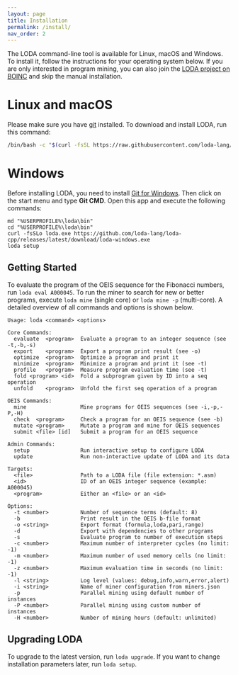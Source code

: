 ```yaml
---
layout: page
title: Installation
permalink: /install/
nav_order: 2
---
```


The LODA command-line tool is available for Linux, macOS and Windows. To install it, follow the instructions for your operating system below. If you are only interested in program mining, you can also join the [LODA project on BOINC](https://boinc.loda-lang.org/loda/) and skip the manual installation.

# Linux and macOS

Please make sure you have [git](https://git-scm.com/) installed.
To download and install LODA, run this command:

```bash
/bin/bash -c "$(curl -fsSL https://raw.githubusercontent.com/loda-lang/loda-cpp/main/install.sh)"
```

# Windows

Before installing LODA, you need to install [Git for Windows](https://git-scm.com/download/win). Then click on the start menu and type **Git CMD**. Open this app and execute the following commands:

```
md "%USERPROFILE%\loda\bin"
cd "%USERPROFILE%\loda\bin"
curl -fsSLo loda.exe https://github.com/loda-lang/loda-cpp/releases/latest/download/loda-windows.exe
loda setup
```

## Getting Started

To evaluate the program of the OEIS sequence for the Fibonacci numbers, run `loda eval A000045`.
To run the miner to search for new or better programs, execute `loda mine` (single core) or `loda mine -p` (multi-core). A detailed overview of all commands and options is shown below.

```
Usage: loda <command> <options>

Core Commands:
  evaluate  <program>  Evaluate a program to an integer sequence (see -t,-b,-s)
  export    <program>  Export a program print result (see -o)
  optimize  <program>  Optimize a program and print it
  minimize  <program>  Minimize a program and print it (see -t)
  profile   <program>  Measure program evaluation time (see -t)
  fold <program> <id>  Fold a subprogram given by ID into a seq operation
  unfold    <program>  Unfold the first seq operation of a program

OEIS Commands:
  mine                 Mine programs for OEIS sequences (see -i,-p,-P,-H)
  check  <program>     Check a program for an OEIS sequence (see -b)
  mutate <program>     Mutate a program and mine for OEIS sequences
  submit <file> [id]   Submit a program for an OEIS sequence

Admin Commands:
  setup                Run interactive setup to configure LODA
  update               Run non-interactive update of LODA and its data

Targets:
  <file>               Path to a LODA file (file extension: *.asm)
  <id>                 ID of an OEIS integer sequence (example: A000045)
  <program>            Either an <file> or an <id>

Options:
  -t <number>          Number of sequence terms (default: 8)
  -b                   Print result in the OEIS b-file format
  -o <string>          Export format (formula,loda,pari,range)
  -d                   Export with dependencies to other programs
  -s                   Evaluate program to number of execution steps
  -c <number>          Maximum number of interpreter cycles (no limit: -1)
  -m <number>          Maximum number of used memory cells (no limit: -1)
  -z <number>          Maximum evaluation time in seconds (no limit: -1)
  -l <string>          Log level (values: debug,info,warn,error,alert)
  -i <string>          Name of miner configuration from miners.json
  -p                   Parallel mining using default number of instances
  -P <number>          Parallel mining using custom number of instances
  -H <number>          Number of mining hours (default: unlimited)
```

## Upgrading LODA

To upgrade to the latest version, run `loda upgrade`. If you want to change installation parameters later, run `loda setup`.
